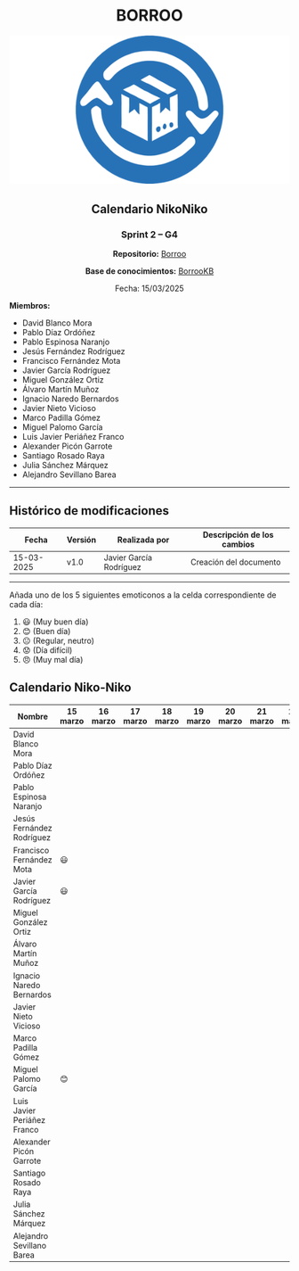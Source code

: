 <div align=center>

# BORROO

![](../imagenes/borrooLogo.png)

## Calendario NikoNiko

### Sprint 2 – G4
**Repositorio:** [Borroo](https://github.com/ISPP-2425-G4/borroo)

**Base de conocimientos:** [BorrooKB](https://borrookb.netlify.app/)

Fecha: 15/03/2025  

</div>

**Miembros:**  
- David Blanco Mora  
- Pablo Díaz Ordóñez  
- Pablo Espinosa Naranjo  
- Jesús Fernández Rodríguez  
- Francisco Fernández Mota  
- Javier García Rodríguez  
- Miguel González Ortiz  
- Álvaro Martín Muñoz  
- Ignacio Naredo Bernardos  
- Javier Nieto Vicioso  
- Marco Padilla Gómez  
- Miguel Palomo García  
- Luis Javier Periáñez Franco  
- Alexander Picón Garrote  
- Santiago Rosado Raya  
- Julia Sánchez Márquez  
- Alejandro Sevillano Barea  

---

## **Histórico de modificaciones**

| Fecha      | Versión | Realizada por   | Descripción de los cambios |
| ---------- | ------- | --------------- | -------------------------- |
| 15-03-2025 | v1.0    | Javier García Rodríguez | Creación del documento |

---

Añada uno de los 5 siguientes emoticonos a la celda correspondiente de cada día:

1. :smiley: (Muy buen día)  
2. :blush: (Buen día)  
3. :neutral_face: (Regular, neutro)  
4. :worried: (Día difícil)  
5. :angry: (Muy mal día)  


## Calendario Niko-Niko

| Nombre | 15 marzo | 16 marzo | 17 marzo | 18 marzo | 19 marzo | 20 marzo | 21 marzo | 22 marzo | 23 marzo | 24 marzo | 25 marzo | 26 marzo | 27 marzo | 28 marzo |
| ------ | -------- | -------- | -------- | -------- | -------- | -------- | -------- | -------- | -------- | -------- | -------- | -------- | -------- | -------- |
| David Blanco Mora |  |  |  |  |  |  |  |  |  |  |  |  |  |  |
| Pablo Díaz Ordóñez |  |  |  |  |  |  |  |  |  |  |  |  |  |  |
| Pablo Espinosa Naranjo |  |  |  |  |  |  |  |  |  |  |  |  |  |  |
| Jesús Fernández Rodríguez |  |  |  |  |  |  |  |  |  |  |  |  |  |  |
| Francisco Fernández Mota |:smiley:|  |  |  |  |  |  |  |  |  |  |  |  |  |
| Javier García Rodríguez |:smiley:|  |  |  |  |  |  |  |  |  |  |  |  |  |
| Miguel González Ortiz |  |  |  |  |  |  |  |  |  |  |  |  |  |  |
| Álvaro Martín Muñoz |  |  |  |  |  |  |  |  |  |  |  |  |  |  |
| Ignacio Naredo Bernardos |  |  |  |  |  |  |  |  |  |  |  |  |  |  |
| Javier Nieto Vicioso |  |  |  |  |  |  |  |  |  |  |  |  |  |  |
| Marco Padilla Gómez |  |  |  |  |  |  |  |  |  |  |  |  |  |  |
| Miguel Palomo García |:blush:  |  |  |  |  |  |  |  |  |  |  |  |  |  |
| Luis Javier Periáñez Franco |  |  |  |  |  |  |  |  |  |  |  |  |  |  |
| Alexander Picón Garrote |  |  |  |  |  |  |  |  |  |  |  |  |  |  |
| Santiago Rosado Raya |  |  |  |  |  |  |  |  |  |  |  |  |  |  |
| Julia Sánchez Márquez |  |  |  |  |  |  |  |  |  |  |  |  |  |  |
| Alejandro Sevillano Barea |  |  |  |  |  |  |  |  |  |  |  |  |  |  |

